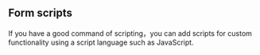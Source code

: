 ## Form scripts
If you have a good command of scripting，you can add scripts for custom functionality using a script language such as JavaScript.
